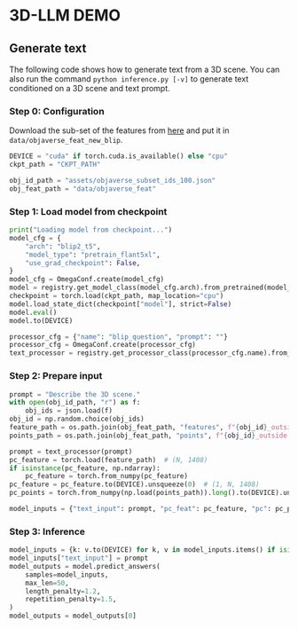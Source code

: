 # 3D-LLM DEMO

## Generate text

The following code shows how to generate text from a 3D scene.
You can also run the command `python inference.py [-v]` to generate text conditioned on a 3D scene and text prompt.

### Step 0: Configuration

Download the sub-set of the features from [here](https://drive.google.com/file/d/1mJZONfWREfIUAPYXP65D65uS2EoplAfR/view?usp=sharing) and put it in `data/objaverse_feat_new_blip`.

```python
DEVICE = "cuda" if torch.cuda.is_available() else "cpu"
ckpt_path = "CKPT_PATH"

obj_id_path = "assets/objaverse_subset_ids_100.json"
obj_feat_path = "data/objaverse_feat"
```

### Step 1: Load model from checkpoint

```python
print("Loading model from checkpoint...")
model_cfg = {
    "arch": "blip2_t5",
    "model_type": "pretrain_flant5xl",
    "use_grad_checkpoint": False,
}
model_cfg = OmegaConf.create(model_cfg)
model = registry.get_model_class(model_cfg.arch).from_pretrained(model_type=model_cfg.model_type)
checkpoint = torch.load(ckpt_path, map_location="cpu")
model.load_state_dict(checkpoint["model"], strict=False)
model.eval()
model.to(DEVICE)

processor_cfg = {"name": "blip_question", "prompt": ""}
processor_cfg = OmegaConf.create(processor_cfg)
text_processor = registry.get_processor_class(processor_cfg.name).from_config(processor_cfg)
```

### Step 2: Prepare input

```python
prompt = "Describe the 3D scene."
with open(obj_id_path, "r") as f:
    obj_ids = json.load(f)
obj_id = np.random.choice(obj_ids)
feature_path = os.path.join(obj_feat_path, "features", f"{obj_id}_outside.pt")
points_path = os.path.join(obj_feat_path, "points", f"{obj_id}_outside.npy")

prompt = text_processor(prompt)
pc_feature = torch.load(feature_path)  # (N, 1408)
if isinstance(pc_feature, np.ndarray):
    pc_feature = torch.from_numpy(pc_feature)
pc_feature = pc_feature.to(DEVICE).unsqueeze(0)  # (1, N, 1408)
pc_points = torch.from_numpy(np.load(points_path)).long().to(DEVICE).unsqueeze(0)  # (1, N, 3)

model_inputs = {"text_input": prompt, "pc_feat": pc_feature, "pc": pc_points}
```

### Step 3: Inference

```python
model_inputs = {k: v.to(DEVICE) for k, v in model_inputs.items() if isinstance(v, torch.Tensor)}
model_inputs["text_input"] = prompt
model_outputs = model.predict_answers(
    samples=model_inputs,
    max_len=50,
    length_penalty=1.2,
    repetition_penalty=1.5,
)
model_outputs = model_outputs[0]
```